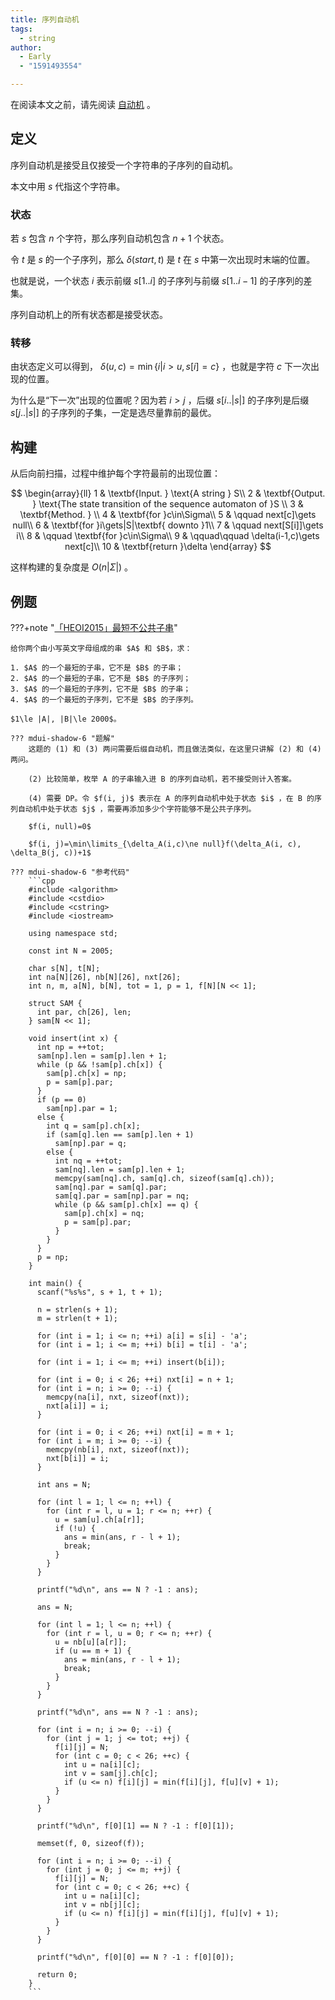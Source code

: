 ```yaml
---
title: 序列自动机
tags:
  - string
author:
  - Early
  - "1591493554"

---
```


在阅读本文之前，请先阅读 [自动机](./automaton.md) 。

## 定义

序列自动机是接受且仅接受一个字符串的子序列的自动机。

本文中用 $s$ 代指这个字符串。

### 状态

若 $s$ 包含 $n$ 个字符，那么序列自动机包含 $n+1$ 个状态。

令 $t$ 是 $s$ 的一个子序列，那么 $\delta(start, t)$ 是 $t$ 在 $s$ 中第一次出现时末端的位置。

也就是说，一个状态 $i$ 表示前缀 $s[1..i]$ 的子序列与前缀 $s[1..i-1]$ 的子序列的差集。

序列自动机上的所有状态都是接受状态。

### 转移

由状态定义可以得到， $\delta(u, c)=\min\{i|i>u,s[i]=c\}$ ，也就是字符 $c$ 下一次出现的位置。

为什么是“下一次”出现的位置呢？因为若 $i>j$ ，后缀 $s[i..|s|]$ 的子序列是后缀 $s[j..|s|]$ 的子序列的子集，一定是选尽量靠前的最优。

## 构建

从后向前扫描，过程中维护每个字符最前的出现位置：

$$
\begin{array}{ll}
1 & \textbf{Input. } \text{A string } S\\
2 & \textbf{Output. } \text{The state transition of the sequence automaton of }S \\
3 & \textbf{Method. }  \\
4 & \textbf{for }c\in\Sigma\\
5 & \qquad next[c]\gets null\\
6 & \textbf{for }i\gets|S|\textbf{ downto }1\\
7 & \qquad next[S[i]]\gets i\\
8 & \qquad \textbf{for }c\in\Sigma\\
9 & \qquad\qquad \delta(i-1,c)\gets next[c]\\
10 & \textbf{return }\delta
\end{array}
$$

这样构建的复杂度是 $O(n|\Sigma|)$ 。

## 例题

???+note "[「HEOI2015」最短不公共子串](https://loj.ac/problem/2123)"

    给你两个由小写英文字母组成的串 $A$ 和 $B$，求：

    1. $A$ 的一个最短的子串，它不是 $B$ 的子串；
    2. $A$ 的一个最短的子串，它不是 $B$ 的子序列；
    3. $A$ 的一个最短的子序列，它不是 $B$ 的子串；
    4. $A$ 的一个最短的子序列，它不是 $B$ 的子序列。

    $1\le |A|, |B|\le 2000$。

    ??? mdui-shadow-6 "题解"
        这题的 (1) 和 (3) 两问需要后缀自动机，而且做法类似，在这里只讲解 (2) 和 (4) 两问。

        (2) 比较简单，枚举 A 的子串输入进 B 的序列自动机，若不接受则计入答案。

        (4) 需要 DP。令 $f(i, j)$ 表示在 A 的序列自动机中处于状态 $i$ ，在 B 的序列自动机中处于状态 $j$ ，需要再添加多少个字符能够不是公共子序列。

        $f(i, null)=0$ 

        $f(i, j)=\min\limits_{\delta_A(i,c)\ne null}f(\delta_A(i, c), \delta_B(j, c))+1$ 

    ??? mdui-shadow-6 "参考代码"
        ```cpp
        #include <algorithm>
        #include <cstdio>
        #include <cstring>
        #include <iostream>
        
        using namespace std;
        
        const int N = 2005;
        
        char s[N], t[N];
        int na[N][26], nb[N][26], nxt[26];
        int n, m, a[N], b[N], tot = 1, p = 1, f[N][N << 1];
        
        struct SAM {
          int par, ch[26], len;
        } sam[N << 1];
        
        void insert(int x) {
          int np = ++tot;
          sam[np].len = sam[p].len + 1;
          while (p && !sam[p].ch[x]) {
            sam[p].ch[x] = np;
            p = sam[p].par;
          }
          if (p == 0)
            sam[np].par = 1;
          else {
            int q = sam[p].ch[x];
            if (sam[q].len == sam[p].len + 1)
              sam[np].par = q;
            else {
              int nq = ++tot;
              sam[nq].len = sam[p].len + 1;
              memcpy(sam[nq].ch, sam[q].ch, sizeof(sam[q].ch));
              sam[nq].par = sam[q].par;
              sam[q].par = sam[np].par = nq;
              while (p && sam[p].ch[x] == q) {
                sam[p].ch[x] = nq;
                p = sam[p].par;
              }
            }
          }
          p = np;
        }
        
        int main() {
          scanf("%s%s", s + 1, t + 1);
        
          n = strlen(s + 1);
          m = strlen(t + 1);
        
          for (int i = 1; i <= n; ++i) a[i] = s[i] - 'a';
          for (int i = 1; i <= m; ++i) b[i] = t[i] - 'a';
        
          for (int i = 1; i <= m; ++i) insert(b[i]);
        
          for (int i = 0; i < 26; ++i) nxt[i] = n + 1;
          for (int i = n; i >= 0; --i) {
            memcpy(na[i], nxt, sizeof(nxt));
            nxt[a[i]] = i;
          }
        
          for (int i = 0; i < 26; ++i) nxt[i] = m + 1;
          for (int i = m; i >= 0; --i) {
            memcpy(nb[i], nxt, sizeof(nxt));
            nxt[b[i]] = i;
          }
        
          int ans = N;
        
          for (int l = 1; l <= n; ++l) {
            for (int r = l, u = 1; r <= n; ++r) {
              u = sam[u].ch[a[r]];
              if (!u) {
                ans = min(ans, r - l + 1);
                break;
              }
            }
          }
        
          printf("%d\n", ans == N ? -1 : ans);
        
          ans = N;
        
          for (int l = 1; l <= n; ++l) {
            for (int r = l, u = 0; r <= n; ++r) {
              u = nb[u][a[r]];
              if (u == m + 1) {
                ans = min(ans, r - l + 1);
                break;
              }
            }
          }
        
          printf("%d\n", ans == N ? -1 : ans);
        
          for (int i = n; i >= 0; --i) {
            for (int j = 1; j <= tot; ++j) {
              f[i][j] = N;
              for (int c = 0; c < 26; ++c) {
                int u = na[i][c];
                int v = sam[j].ch[c];
                if (u <= n) f[i][j] = min(f[i][j], f[u][v] + 1);
              }
            }
          }
        
          printf("%d\n", f[0][1] == N ? -1 : f[0][1]);
        
          memset(f, 0, sizeof(f));
        
          for (int i = n; i >= 0; --i) {
            for (int j = 0; j <= m; ++j) {
              f[i][j] = N;
              for (int c = 0; c < 26; ++c) {
                int u = na[i][c];
                int v = nb[j][c];
                if (u <= n) f[i][j] = min(f[i][j], f[u][v] + 1);
              }
            }
          }
        
          printf("%d\n", f[0][0] == N ? -1 : f[0][0]);
        
          return 0;
        }
        ```

